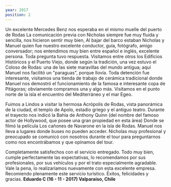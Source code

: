 ```yaml
---
year: 2017
position: 2
---
```

Un excelente Mercedes Benz nos esperaba en el mismo muelle del puerto de Rodas La comunicación previa con Nicholas siempre fue muy fluida y sencilla, nos hicieron sentir muy bien, Al bajar del barco estaban Nicholas y Manuel quien fue nuestro excelente conductor, guía, fotógrafo, amigo conversador; nos entendimos muy bien entre español e inglés, excelente persona. Toda pregunta tuvo respuesta. Visitamos entre otros los Edificios Históricos y el Puerto Viejo, donde según la tradición, una vez estuvo el Coloso de Rodas: una de las siete maravillas del mundo antigua; aquí Manuel nos facilitó un "paraguas", porque llovía. Toda detención fue interesante, visitamos una tienda de trabajo de cerámica tradicional donde Manuel nos demostró el funcionamiento de la famosa e interesante copa de Pitágoras; obviamente compramos una y algo más. Visitamos en el punto norte de la isla el encuentro del Mediterráneo y el mar Egeo.

Fuimos a Lindos a visitar la hermosa Acrópolis de Rodas, vista panorámica de la ciudad, el templo de Apolo, estadio griego y el antiguo teatro. Durante el trayecto nos indicó la Bahía de Anthony Quinn (del nombre del famoso actor de Hollywood, que posee una gran propiedad en esta área) Donde se filmó la película Los cañones de Navarone en la isla de Rodas. Manuel nos lleva a lugares donde buses no pueden acceder. Nicholas muy profesional y preocupado se comunicó con nosotros durante el tour para preguntarnos como nos encontrábamos y que opinamos del tour.

Completamente satisfechos con el servicio entregado. Todo muy bien, cumple perfectamente las expectativas, lo recomendamos por sus profesionales, por sus vehículos y por el trato especialmente agradable. Vale la pena, lo realizaríamos nuevamente con esta excelente empresa. Recomiendo plenamente este servicio turístico. Éxitos, felicidades y gracias. **Eduardo C (16 - 11 - 2017) Valparaíso, Chile**